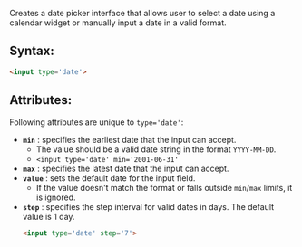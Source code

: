 Creates a date picker interface that allows user to select a date using a calendar widget or manually input a date in a valid format.

## Syntax:
```html
<input type='date'>
```

## Attributes:
Following attributes are unique to `type='date'`:
- **`min`** : specifies the earliest date that the input can accept.
	- The value should be a valid date string in the format `YYYY-MM-DD`.
	- `<input type='date' min='2001-06-31'`
- **`max`** : specifies the latest date that the input can accept.
- **`value`** : sets the default date for the input field.
	- If the value doesn't match the format or falls outside `min`/`max` limits, it is ignored.
- **`step`** : specifies the step interval for valid dates in days. The default value is 1 day.
	```html
	<input type='date' step='7'>
	```